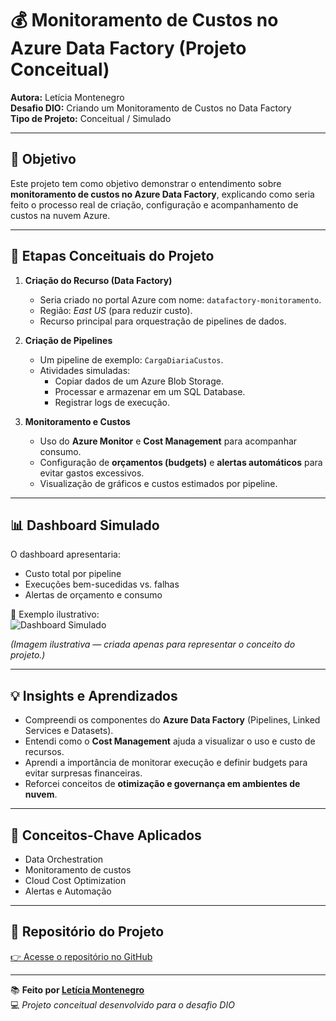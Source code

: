 # 💰 Monitoramento de Custos no Azure Data Factory (Projeto Conceitual)

**Autora:** Letícia Montenegro  
**Desafio DIO:** Criando um Monitoramento de Custos no Data Factory  
**Tipo de Projeto:** Conceitual / Simulado  

---

## 🎯 Objetivo
Este projeto tem como objetivo demonstrar o entendimento sobre **monitoramento de custos no Azure Data Factory**, explicando como seria feito o processo real de criação, configuração e acompanhamento de custos na nuvem Azure.

---

## 🧩 Etapas Conceituais do Projeto

1. **Criação do Recurso (Data Factory)**  
   - Seria criado no portal Azure com nome: `datafactory-monitoramento`.  
   - Região: *East US* (para reduzir custo).  
   - Recurso principal para orquestração de pipelines de dados.  

2. **Criação de Pipelines**  
   - Um pipeline de exemplo: `CargaDiariaCustos`.  
   - Atividades simuladas:
     - Copiar dados de um Azure Blob Storage.  
     - Processar e armazenar em um SQL Database.  
     - Registrar logs de execução.  

3. **Monitoramento e Custos**  
   - Uso do **Azure Monitor** e **Cost Management** para acompanhar consumo.  
   - Configuração de **orçamentos (budgets)** e **alertas automáticos** para evitar gastos excessivos.  
   - Visualização de gráficos e custos estimados por pipeline.

---

## 📊 Dashboard Simulado

O dashboard apresentaria:
- Custo total por pipeline  
- Execuções bem-sucedidas vs. falhas  
- Alertas de orçamento e consumo  

📸 Exemplo ilustrativo:  
![Dashboard Simulado](Dashboard_azure)

*(Imagem ilustrativa — criada apenas para representar o conceito do projeto.)*

---

## 💡 Insights e Aprendizados
- Compreendi os componentes do **Azure Data Factory** (Pipelines, Linked Services e Datasets).  
- Entendi como o **Cost Management** ajuda a visualizar o uso e custo de recursos.  
- Aprendi a importância de monitorar execução e definir budgets para evitar surpresas financeiras.  
- Reforcei conceitos de **otimização e governança em ambientes de nuvem**.

---

## 🧠 Conceitos-Chave Aplicados
- Data Orchestration  
- Monitoramento de custos  
- Cloud Cost Optimization  
- Alertas e Automação  

---

## 🔗 Repositório do Projeto
[👉 Acesse o repositório no GitHub](https://github.com/Leehdoce/monitoramento-custos-data-factory)

---

📚 **Feito por [Letícia Montenegro](https://github.com/Leehdoce)**  
💻 *Projeto conceitual desenvolvido para o desafio DIO*
